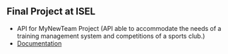 ## Final Project at ISEL ##
- API for MyNewTeam Project (API able to accommodate the needs of a training management system and competitions of a sports club.)
- [Documentation](https://github.com/RubenGomes10/API-MyNewTeam/wiki)